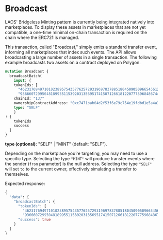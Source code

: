 # Broadcast

LAOS' Bridgeless Minting pattern is currently being integrated natively into marketplaces. To display these assets in marketplaces that are not yet compatible, a one-time minimal on-chain transaction is required on the chain where the ERC721 is managed.

This transaction, called "Broadcast," simply emits a standard transfer event, informing all marketplaces that index such events. The API allows broadcasting a large number of assets in a single transaction. The following example broadcasts two assets on a contract deployed on Polygon:

```graphql
mutation Broadcast {
  broadcastBatch(
    input: {
    tokenIds: [
      "46231769497101023895754357762572931969783788518045090509665456129453327552117",
      "93666072995048189955115392031356951741507126618122077759684867447733822539334"]
    chainId: "137" 
    ownershipContractAddress: "0xc7471bab04d2f53f6e79c754e19fdbd1e5a4a3c3" 
    type: "SELF"
    }
) {
    tokenIds
    success
  }
}

```

**type (optional):**  "SELF" | "MINT" (default: "SELF").

Depending on the marketplace you’re targeting, you may need to use a specific type. Selecting the type `"MINT"` will produce transfer events where the sender (`from` parameter) is the null address. Selecting the type `"SELF"` will set `to` to the current owner, effectively simulating a transfer to themselves.

Expected response:

```graphql
{
  "data": {
    "broadcastBatch": {
      "tokenIds": [
        "46231769497101023895754357762572931969783788518045090509665456129453327552117",
        "93666072995048189955115392031356951741507126618122077759684867447733822539334"],
      "success": true
    }
  }
}
```
